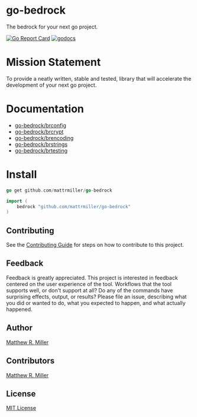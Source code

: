 # go-bedrock
The bedrock for your next go project.

[![Go Report Card](https://goreportcard.com/badge/github.com/mattrmiller/go-bedrock)](https://goreportcard.com/report/github.com/mattrmiller/go-bedrock)
[![godocs](https://img.shields.io/badge/godocs-reference-blue.svg)](https://godoc.org/github.com/mattrmiller/go-bedrock)

# Mission Statement
To provide a neatly written, stable and tested, library that will accelerate the development of your next go project.

# Documentation
- [go-bedrock/brconfig](https://godoc.org/github.com/mattrmiller/go-bedrock/brconfig)
- [go-bedrock/brcrypt](https://godoc.org/github.com/mattrmiller/go-bedrock/brcrypt)
- [go-bedrock/brencoding](https://godoc.org/github.com/mattrmiller/go-bedrock/brencoding)
- [go-bedrock/brstrings](https://godoc.org/github.com/mattrmiller/go-bedrock/brstrings)
- [go-bedrock/brtesting](https://godoc.org/github.com/mattrmiller/go-bedrock/brtesting)

# Install
```go
go get github.com/mattrmiller/go-bedrock
```

```go
import (
    bedrock "github.com/mattrmiller/go-bedrock"
)
```

## Contributing
See the [Contributing Guide](/CONTRIBUTING.md) for steps on how to contribute to this project.

## Feedback
Feedback is greatly appreciated. This project is interested in feedback centered on the user experience of the tool. Workflows that the tool supports well, or don't
support at all? Do any of the commands have surprising effects, output, or results? Please file an issue, describing what you did or wanted to do, what you expected
to happen, and what actually happened.

## Author
[Matthew R. Miller](https://github.com/mattrmiller)

## Contributors
[Matthew R. Miller](https://github.com/mattrmiller)

## License
[MIT License](LICENSE)
